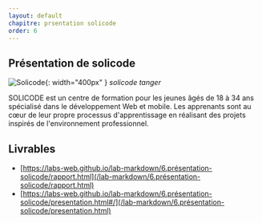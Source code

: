 ```yaml
---
layout: default
chapitre: prsentation solicode
order: 6
---
```

<!-- new slide -->

## Présentation de solicode

![Solicode](./images/solicode.jpg){: width="400px" }
*solicode tanger*

<!-- note -->

SOLICODE est un centre de formation pour les jeunes âgés de 18 à 34 ans spécialisé dans le développement Web et mobile. Les apprenants sont au cœur de leur propre processus d'apprentissage en réalisant des projets inspirés de l'environnement professionnel.

## Livrables

- [https://labs-web.github.io/lab-markdown/6.présentation-solicode/rapport.html](/lab-markdown/6.présentation-solicode/rapport.html)
- [https://labs-web.github.io/lab-markdown/6.présentation-solicode/presentation.html#/](/lab-markdown/6.présentation-solicode/presentation.html)
